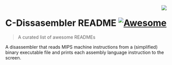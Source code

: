 <img src="https://emojipedia-us.s3.dualstack.us-west-1.amazonaws.com/thumbs/240/apple/129/desktop-computer_1f5a5.png" align="right" />

# C-Dissasembler README [![Awesome](https://cdn.rawgit.com/sindresorhus/awesome/d7305f38d29fed78fa85652e3a63e154dd8e8829/media/badge.svg)](https://github.com/sindresorhus/awesome)
> A curated list of awesome READMEs

A disassembler that reads MIPS machine instructions from a (simplified) binary executable file and prints each assembly language instruction to the screen.
